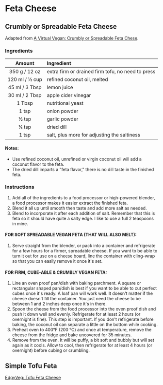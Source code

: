 # Feta Cheese

## Crumbly or Spreadable Feta Cheese

Adapted from [A Virtual Vegan: Crumbly or Spreadable Feta Chese](https://avirtualvegan.com/vegan-feta-cheese/#wprm-recipe-container-18712).

### Ingredients

| Amount | Ingredient
| :----: | :---------
| 350 g / 12 oz | extra firm or drained firm tofu, no need to press
| 120 ml / ½ cup | refined coconut oil, melted 
| 45 ml / 3 Tbsp | lemon juice
| 30 ml / 2 Tbsp | apple cider vinegar
| 1 Tbsp | nutritional yeast
| 1 tsp | onion powder
| ½ tsp | garlic powder
| ¼ tsp | dried dill
| 1 tsp | salt, plus more for adjusting the saltiness

#### Notes:

* Use refined coconut oil, unrefined or virgin coconut oil will add a coconut flavor to the feta.
* The dried dill imparts a "feta flavor," there is no dill taste in the finished feta.

### Instructions

1. Add all of the ingredients to a food processor or high-powered blender, a food processor makes it easier extract the finished feta.
1. Blend it all up until smooth then taste and add more salt as needed.
1. Blend to incorporate it after each addition of salt. Remember that this is feta so it should have quite a salty edge. I like to use a full 2 teaspoons in mine.

#### FOR SOFT SPREADABLE VEGAN FETA (THAT WILL ALSO MELT):

1. Serve straight from the blender, or pack into a container and refrigerate for a few hours for a firmer, spreadable cheese. If you want to be able to turn it out for use on a cheese board, line the container with cling-wrap so that you can easily remove it once it's set.

#### FOR FIRM, CUBE-ABLE & CRUMBLY VEGAN FETA:

1. Line an oven proof pan/dish with baking parchment. A square or rectangular shaped pan/dish is best if you want to be able to cut perfect cubes once it's ready. A loaf pan will work well. It doesn't matter if the cheese doesn't fill the container. You just need the cheese to be between 1 and 2 inches deep once it's in there. 
1. Spoon the cheese from the food processor into the oven proof dish and push it down well and evenly. Refrigerate for at least 2 hours (or overnight is fine). This step is important. If you don't refrigerate before baking, the coconut oil can separate a little on the bottom while cooking. 
1. Preheat oven to 400°F (200 °C) and once at temperature, remove the cheese from the fridge and bake uncovered for 35 minutes. 
1. Remove from the oven. It will be puffy, a bit soft and bubbly but will set again as it cools. Allow to cool, then refrigerate for at least 4 hours (or overnight) before cubing or crumbling.

## Simple Tofu Feta

[EdgyVeg: Tofu Feta Cheese](https://www.theedgyveg.com/2019/09/17/best-vegan-feta-cheese-easy-vegan-substitute-for-feta-cheese/)
